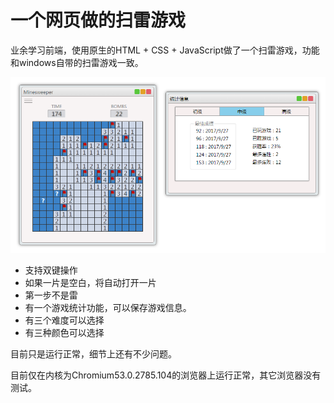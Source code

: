 # 一个网页做的扫雷游戏

业余学习前端，使用原生的HTML + CSS + JavaScript做了一个扫雷游戏，功能和windows自带的扫雷游戏一致。

![pic001](https://github.com/zhangxiaoleipy/Minesweeper/blob/master/Screenshots/pic001.PNG)



* 支持双键操作
* 如果一片是空白，将自动打开一片
* 第一步不是雷
* 有一个游戏统计功能，可以保存游戏信息。
* 有三个难度可以选择
* 有三种颜色可以选择

目前只是运行正常，细节上还有不少问题。

目前仅在内核为Chromium53.0.2785.104的浏览器上运行正常，其它浏览器没有测试。





